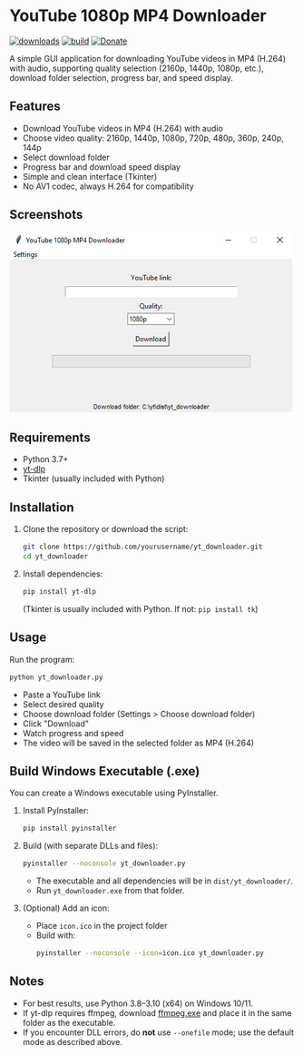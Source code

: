 # YouTube 1080p MP4 Downloader
[![downloads](https://img.shields.io/badge/downloads-1K-brightgreen)](https://github.com/mazzzke21/youtubedownloadvideo/releases)
[![build](https://img.shields.io/badge/build-passing-brightgreen)](https://github.com/mazzzke21/youtubedownloadvideo/actions)
[![Donate](https://img.shields.io/badge/Donate-DonationAlerts-brightgreen?logo=money)](https://www.donationalerts.com/r/chelink)

A simple GUI application for downloading YouTube videos in MP4 (H.264) with audio, supporting quality selection (2160p, 1440p, 1080p, etc.), download folder selection, progress bar, and speed display.

## Features
- Download YouTube videos in MP4 (H.264) with audio
- Choose video quality: 2160p, 1440p, 1080p, 720p, 480p, 360p, 240p, 144p
- Select download folder
- Progress bar and download speed display
- Simple and clean interface (Tkinter)
- No AV1 codec, always H.264 for compatibility

## Screenshots
![screenshot](screenshot.png) <!-- Add your screenshot here if available -->

## Requirements
- Python 3.7+
- [yt-dlp](https://github.com/yt-dlp/yt-dlp)
- Tkinter (usually included with Python)

## Installation
1. Clone the repository or download the script:
   ```sh
   git clone https://github.com/yourusername/yt_downloader.git
   cd yt_downloader
   ```
2. Install dependencies:
   ```sh
   pip install yt-dlp
   ```
   (Tkinter is usually included with Python. If not: `pip install tk`)

## Usage
Run the program:
```sh
python yt_downloader.py
```

- Paste a YouTube link
- Select desired quality
- Choose download folder (Settings > Choose download folder)
- Click "Download"
- Watch progress and speed
- The video will be saved in the selected folder as MP4 (H.264)

## Build Windows Executable (.exe)
You can create a Windows executable using PyInstaller.

1. Install PyInstaller:
   ```sh
   pip install pyinstaller
   ```
2. Build (with separate DLLs and files):
   ```sh
   pyinstaller --noconsole yt_downloader.py
   ```
   - The executable and all dependencies will be in `dist/yt_downloader/`.
   - Run `yt_downloader.exe` from that folder.

3. (Optional) Add an icon:
   - Place `icon.ico` in the project folder
   - Build with:
     ```sh
     pyinstaller --noconsole --icon=icon.ico yt_downloader.py
     ```

## Notes
- For best results, use Python 3.8–3.10 (x64) on Windows 10/11.
- If yt-dlp requires ffmpeg, download [ffmpeg.exe](https://www.gyan.dev/ffmpeg/builds/) and place it in the same folder as the executable.
- If you encounter DLL errors, do **not** use `--onefile` mode; use the default mode as described above.

